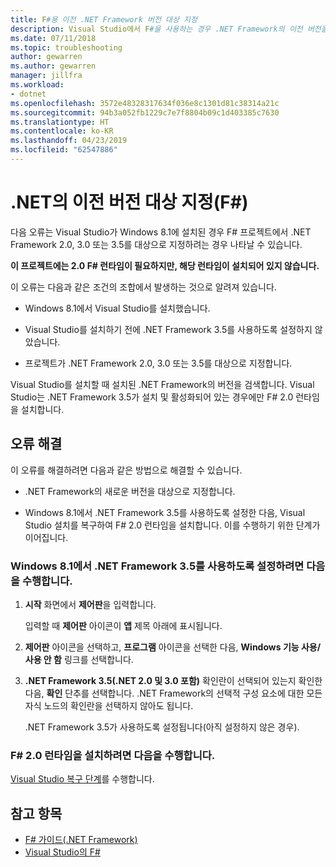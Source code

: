 ```yaml
---
title: F#용 이전 .NET Framework 버전 대상 지정
description: Visual Studio에서 F#을 사용하는 경우 .NET Framework의 이전 버전을 대상으로 지정하는 방법을 알아봅니다.
ms.date: 07/11/2018
ms.topic: troubleshooting
author: gewarren
ms.author: gewarren
manager: jillfra
ms.workload:
- dotnet
ms.openlocfilehash: 3572e48328317634f036e8c1301d81c38314a21c
ms.sourcegitcommit: 94b3a052fb1229c7e7f8804b09c1d403385c7630
ms.translationtype: HT
ms.contentlocale: ko-KR
ms.lasthandoff: 04/23/2019
ms.locfileid: "62547886"
---
```

# <a name="target-older-versions-of-net-f"></a>.NET의 이전 버전 대상 지정(F#)

다음 오류는 Visual Studio가 Windows 8.1에 설치된 경우 F# 프로젝트에서 .NET Framework 2.0, 3.0 또는 3.5를 대상으로 지정하려는 경우 나타날 수 있습니다.

**이 프로젝트에는 2.0 F# 런타임이 필요하지만, 해당 런타임이 설치되어 있지 않습니다.**

이 오류는 다음과 같은 조건의 조합에서 발생하는 것으로 알려져 있습니다.

- Windows 8.1에서 Visual Studio를 설치했습니다.

- Visual Studio를 설치하기 전에 .NET Framework 3.5를 사용하도록 설정하지 않았습니다.

- 프로젝트가 .NET Framework 2.0, 3.0 또는 3.5를 대상으로 지정합니다.

Visual Studio를 설치할 때 설치된 .NET Framework의 버전을 검색합니다. Visual Studio는 .NET Framework 3.5가 설치 및 활성화되어 있는 경우에만 F# 2.0 런타임을 설치합니다.

## <a name="resolve-the-error"></a>오류 해결

이 오류를 해결하려면 다음과 같은 방법으로 해결할 수 있습니다.

- .NET Framework의 새로운 버전을 대상으로 지정합니다.

- Windows 8.1에서 .NET Framework 3.5를 사용하도록 설정한 다음, Visual Studio 설치를 복구하여 F# 2.0 런타임을 설치합니다. 이를 수행하기 위한 단계가 이어집니다.

### <a name="to-enable-the-net-framework-35-on-windows-81"></a>Windows 8.1에서 .NET Framework 3.5를 사용하도록 설정하려면 다음을 수행합니다.

1. **시작** 화면에서 **제어판**을 입력합니다.

   입력할 때 **제어판** 아이콘이 **앱** 제목 아래에 표시됩니다.

2. **제어판** 아이콘을 선택하고, **프로그램** 아이콘을 선택한 다음, **Windows 기능 사용/사용 안 함** 링크를 선택합니다.

3. **.NET Framework 3.5(.NET 2.0 및 3.0 포함)** 확인란이 선택되어 있는지 확인한 다음, **확인** 단추를 선택합니다. .NET Framework의 선택적 구성 요소에 대한 모든 자식 노드의 확인란을 선택하지 않아도 됩니다.

   .NET Framework 3.5가 사용하도록 설정됩니다(아직 설정하지 않은 경우).

### <a name="to-install-the-f-20-runtime"></a>F# 2.0 런타임을 설치하려면 다음을 수행합니다.

[Visual Studio 복구 단계](../install/repair-visual-studio.md)를 수행합니다.

## <a name="see-also"></a>참고 항목

- [F# 가이드(.NET Framework)](/dotnet/fsharp/)
- [Visual Studio의 F#](fsharp-visual-studio.md)
